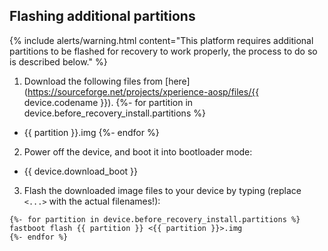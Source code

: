 ## Flashing additional partitions

{% include alerts/warning.html content="This platform requires additional partitions to be flashed for recovery to work properly, the process to do so is described below." %}

1. Download the following files from [here](https://sourceforge.net/projects/xperience-aosp/files/{{ device.codename }}).
{%- for partition in device.before_recovery_install.partitions %}
  * {{ partition }}.img
{%- endfor %}
2. Power off the device, and boot it into bootloader mode:
  * {{ device.download_boot }}
3. Flash the downloaded image files to your device by typing (replace `<...>` with the actual filenames!):
  ```
  {%- for partition in device.before_recovery_install.partitions %}
fastboot flash {{ partition }} <{{ partition }}>.img
  {%- endfor %}
  ```